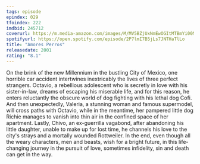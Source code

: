 ```yaml
---
tags: episode
epindex: 029
tfoindex: 222
imdbid: 245712
coverurl: https://m.media-amazon.com/images/M/MV5BZjUxNmEwOGItMTBmYi00MWQ1LWExY2MtNDUxMjI0OWM4M2NiXkEyXkFqcGdeQXVyMjUzOTY1NTc@._V1_SX202_CR0,0,202,300_.jpg
spotifyurl: https://open.spotify.com/episode/2P7lmI7B5jLs7JNTHaTlLo
title: "Amores Perros"
releasedate: 2001
rating: "8.1"
---
```


On the brink of the new Millennium in the bustling City of Mexico, one horrible car accident intertwines inextricably the lives of three perfect strangers. Octavio, a rebellious adolescent who is secretly in love with his sister-in-law, dreams of escaping his miserable life, and for this reason, he enters reluctantly the obscure world of dog fighting with his lethal dog Cofi. And then unexpectedly, Valeria, a stunning woman and famous supermodel, will cross paths with Octavio, while in the meantime, her pampered little dog Richie manages to vanish into thin air in the confined space of her apartment. Lastly, Chivo, an ex-guerrilla vagabond, after abandoning his little daughter, unable to make up for lost time, he channels his love to the city's strays and a mortally wounded Rottweiler. In the end, even though all the weary characters, men and beasts, wish for a bright future, in this life-changing journey in the pursuit of love, sometimes infidelity, sin and death can get in the way.